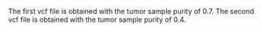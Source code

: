 The first vcf file is obtained with the tumor sample purity of 0.7.
The second vcf file is obtained with the tumor sample purity of 0.4.
